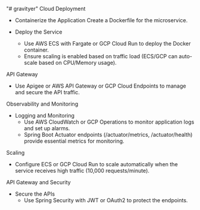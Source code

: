 "# gravityer" 
Cloud Deployment
- Containerize the Application
  Create a Dockerfile for the microservice.

- Deploy the Service
  * Use AWS ECS with Fargate or GCP Cloud Run to deploy the Docker container.
  * Ensure scaling is enabled based on traffic load (ECS/GCP can auto-scale based on  CPU/Memory usage).

API Gateway
- Use Apigee or AWS API Gateway or GCP Cloud Endpoints to manage and secure the API traffic.

Observability and Monitoring
- Logging and Monitoring
  * Use AWS CloudWatch or GCP Operations to monitor application logs and set up alarms.
  * Spring Boot Actuator endpoints (/actuator/metrics, /actuator/health) provide essential metrics for monitoring.

Scaling
- Configure ECS or GCP Cloud Run to scale automatically when the service receives high traffic (10,000 requests/minute).

API Gateway and Security
- Secure the APIs
  * Use Spring Security with JWT or OAuth2 to protect the endpoints.
